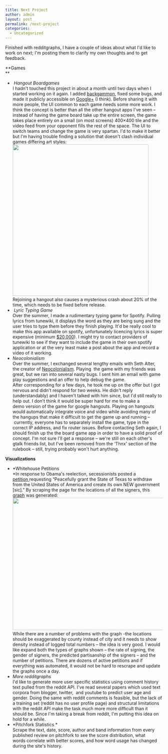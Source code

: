```yaml
---
title: Next Project
author: admin
layout: post
permalink: /next-project
categories:
  - Uncategorized
---
```

Finished with redditgraphs, I have a couple of ideas about what I'd like to work on next; I'm posting them to clarify my own thoughts and to get feedback.

**Games  
**

*    *Hangout Boardgames*  
    I hadn't touched this project in about a month until two days when I started working on it again. I added [backgammon][1], fixed some bugs, and made it publicly accessible on [Google+][2] (I think). Before sharing it with more people, the UI common to each game needs some more work. I think the concept is better than all the other hangout apps I've seen &#8211; instead of having the game board take up the entire screen, the game takes place entirely on a small (on most screens) 400&#215;400 tile and the video feed from your opponent fills the rest of the space. The UI to switch teams and change the game is very spartan. I'd to make it better but I'm having trouble finding a solution that doesn't clash individual games differing art styles:  
    [<img class="aligncenter size-full wp-image-140" title="Board Game UI" src="http://www.roadtolarissa.com/wp-content/uploads/2012/11/Board-Game-UI.png" alt="" width="434" height="482" />  
    ][3]Rejoining a hangout also causes a mysterious crash about 20% of the time, which needs to be fixed before release.
*    *Lyric Typing Game*  
    Over the summer, I made a rudimentary typing game for Spotify. Pulling lyrics from tunewiki, it displays the word as they are being sung and the user tries to type them before they finish playing. It'd be really cool to make this app available on spotify, unfortunately licencing lyrics is super expensive (minimum [$20,000][4]). I might try to contact providers of tunewiki to see if they want to include the game in their own spotify application or at the very least make a post about the app and record a video of it working.
*   *Neocolonialism*  
    Over the summer, I exchanged several lengthy emails with Seth Alter, the creator of [Neocolonialism][5]. Playing  the game with my friends was great, but we ran into several nasty bugs. I sent him an email with game play suggestions and an offer to help debug the game. After corresponding for a few days, he took me up on the offer but I got nervous and didn't respond for two weeks. He didn't reply (understandably) and I haven't talked with him since, but I'd still really to help out. I don't think it would be super hard for me to make a demo version of the game for google hangouts. Playing on hangouts would automatically integrate voice and video while avoiding many of the hangups that make it difficult to get the game up and running &#8211;  currently, everyone has to separately install the game, type in the correct IP address, and fix router issues. Before contacting Seth again, I should finish up the the board game app in order to have a solid proof of concept. I'm not sure I'll get a response &#8211; we're still on each other's gtalk friends list, but I've been removed from the &#8216;Thnx' section of the rulebook &#8211; still, trying probably won't hurt anything.

**Visualizations**

*   *Whitehouse Petitions  
    *In response to Obama's reelection, secessionists posted a [petition ][6]requesting &#8220;Peacefully grant the State of Texas to withdraw from the United States of America and create its own NEW government \[sic\].&#8221; By scraping the page for the locations of all the signers, this [graph][7] was generated: [<img class="aligncenter size-large wp-image-151" title="T1NYT" src="http://www.roadtolarissa.com/wp-content/uploads/2012/11/T1NYT1-1024x675.png" alt="" width="640" height="421" />][8]While there are a number of problems with the graph -the locations should be exaggerated by county instead of city and it needs to show density instead of logged total numbers &#8211; the idea is very good. I would like expand both the types of graphs shown &#8211; the rate of signing, the gender of signers, the predicted partisanship of the signers &#8211; and the number of petitions. There are dozens of active petitions and if everything was automated, it would not be hard to rescrape and update the graphs once a day.
*   *More redditgraphs*  
    I'd like to generate more user specific statistics using comment history text pulled from the reddit API. I've read several papers which used text corpora from blogger, twitter,  and youtube to predict user age and gender. Doing the same with reddit comments is feasible, but the lack of a training set (reddit has no user profile page) and structural limitations with the reddit API make the task much more more difficult than it should be. Since I'm taking a break from reddit, I'm putting this idea on hold for a while.
*   *Pitchfork Statistics *  
    Scrape the text, date, score, author and band information from every published review on pitchfork to see the score distribution, what words correlate with better scores, and how word usage has changed during the site's history.

 [1]: http://www.roadtolarissa.com/javascript/hangout-boardgames/
 [2]: https://plus.google.com/hangouts/_?gid=687984412875
 [3]: http://www.roadtolarissa.com/wp-content/uploads/2012/11/Board-Game-UI.png
 [4]: https://developer.musixmatch.com/
 [5]: http://subalterngames.com/
 [6]: https://petitions.whitehouse.gov/petition/peacefully-grant-state-texas-withdraw-united-states-america-and-create-its-own-new-government/BmdWCP8B
 [7]: http://www.reddit.com/r/dataisbeautiful/comments/13853n/texas_secession_petition/
 [8]: http://www.roadtolarissa.com/wp-content/uploads/2012/11/T1NYT1.png
